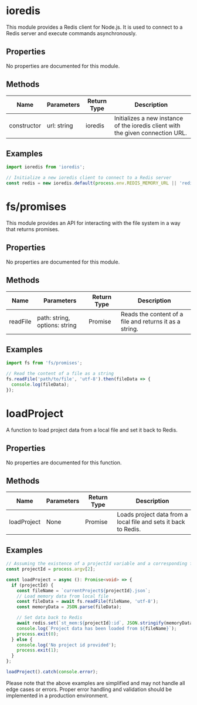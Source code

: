 # ioredis

This module provides a Redis client for Node.js. It is used to connect to a Redis server and execute commands asynchronously.

## Properties

No properties are documented for this module.

## Methods

| Name       | Parameters        | Return Type | Description                 |
|------------|-------------------|-------------|-----------------------------|
| constructor | url: string | ioredis | Initializes a new instance of the ioredis client with the given connection URL. |

## Examples

```typescript
import ioredis from 'ioredis';

// Initialize a new ioredis client to connect to a Redis server
const redis = new ioredis.default(process.env.REDIS_MEMORY_URL || 'redis://localhost:6379');
```

# fs/promises

This module provides an API for interacting with the file system in a way that returns promises.

## Properties

No properties are documented for this module.

## Methods

| Name       | Parameters                  | Return Type | Description                 |
|------------|-----------------------------|-------------|-----------------------------|
| readFile   | path: string, options: string | Promise<string> | Reads the content of a file and returns it as a string. |

## Examples

```typescript
import fs from 'fs/promises';

// Read the content of a file as a string
fs.readFile('path/to/file', 'utf-8').then(fileData => {
  console.log(fileData);
});
```

# loadProject

A function to load project data from a local file and set it back to Redis.

## Properties

No properties are documented for this function.

## Methods

| Name       | Parameters        | Return Type | Description                 |
|------------|-------------------|-------------|-----------------------------|
| loadProject | None | Promise<void> | Loads project data from a local file and sets it back to Redis. |

## Examples

```typescript
// Assuming the existence of a projectId variable and a corresponding file
const projectId = process.argv[2];

const loadProject = async (): Promise<void> => {
  if (projectId) {
    const fileName = `currentProject${projectId}.json`;
    // Load memory data from local file
    const fileData = await fs.readFile(fileName, 'utf-8');
    const memoryData = JSON.parse(fileData);

    // Set data back to Redis
    await redis.set(`st_mem:${projectId}:id`, JSON.stringify(memoryData));
    console.log(`Project data has been loaded from ${fileName}`);
    process.exit(0);
  } else {
    console.log('No project id provided');
    process.exit(1);
  }
};

loadProject().catch(console.error);
```

Please note that the above examples are simplified and may not handle all edge cases or errors. Proper error handling and validation should be implemented in a production environment.